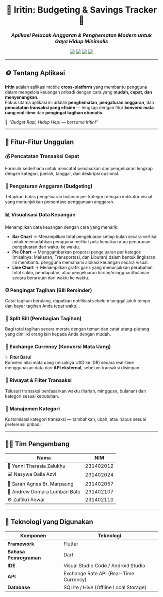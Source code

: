 <div align="center">

# 💸 **Iritin: Budgeting & Savings Tracker** 💸 
### *Aplikasi Pelacak Anggaran & Penghematan Modern untuk Gaya Hidup Minimalis*

<img src="https://img.shields.io/badge/Platform-Android%20%7C%20iOS-green?style=flat-square">
<img src="https://img.shields.io/badge/Framework-Flutter-blue?style=flat-square">
<img src="https://img.shields.io/badge/Language-Dart-02569B?style=flat-square">
<img src="https://img.shields.io/badge/Status-Development-yellow?style=flat-square">

</div>

---

## 🪙 Tentang Aplikasi
**Iritin** adalah aplikasi mobile **cross-platform** yang membantu pengguna dalam mengelola keuangan pribadi dengan cara yang **mudah, cepat, dan menyenangkan**.  
Fokus utama aplikasi ini adalah **penghematan**, **pengaturan anggaran**, dan **pencatatan transaksi yang efisien** — lengkap dengan fitur **konversi mata uang real-time** dan **pengingat tagihan otomatis**.

💬 *"Budget Rapi, Hidup Hepi — bersama Iritin!"*

---

## 🚀 Fitur-Fitur Unggulan

### 💰 Pencatatan Transaksi Cepat
Formulir sederhana untuk mencatat pemasukan dan pengeluaran lengkap dengan kategori, jumlah, tanggal, dan deskripsi opsional.

### 🎯 Pengaturan Anggaran (Budgeting)
Tetapkan batas pengeluaran bulanan per kategori dengan indikator visual yang menunjukkan persentase penggunaan anggaran.

### 📊 Visualisasi Data Keuangan
Menampilkan data keuangan dengan cara yang menarik:
- **Bar Chart** → Menampilkan total pengeluaran setiap bulan secara vertikal untuk memudahkan pengguna melihat pola kenaikan atau penurunan pengeluaran dari waktu ke waktu.  
- **Pie Chart** → Menggambarkan proporsi pengeluaran per kategori (misalnya: Makanan, Transportasi, dan Liburan) dalam bentuk lingkaran. Ini membantu pengguna memahami alokasi keuangan secara visual.
- **Line Chart** → Menampilkan grafik garis yang menunjukkan perubahan total saldo, pendapatan, atau pengeluaran harian/mingguan/bulanan secara berurutan dari waktu ke waktu.  

### ⏰ Pengingat Tagihan (Bill Reminder)
Catat tagihan berulang, dapatkan notifikasi sebelum tanggal jatuh tempo dan bayar tagihan Anda tepat waktu .

### 🤝 Split Bill (Pembagian Tagihan)
Bagi total tagihan secara merata dengan teman dan catat utang-piutang yang dimiliki orang lain kepada Anda dengan mudah.

### 💱 Exchange Currency (Konversi Mata Uang)
✨ **Fitur Baru!**  
Konversi nilai mata uang (misalnya USD ke IDR) secara real-time menggunakan data dari **API eksternal**, sebelum transaksi disimpan.

### 📅 Riwayat & Filter Transaksi
Telusuri transaksi berdasarkan waktu (harian, mingguan, bulanan) dan kategori sesuai kebutuhan.

### 🧩 Manajemen Kategori
Kustomisasi kategori transaksi — tambahkan, ubah, atau hapus sesuai preferensi pribadi.

---

## 👩‍💻 Tim Pengembang

<div align="center">

| **Nama** | **NIM** | 
|-----------|----------|
| 🧠 Yenni Theresia Zalukhu | 231402012 | 
| 💻 Nasywa Qaila Azvi | 231402024 | 
| 🎨 Sarah Agnes Br. Marpaung | 231402057 | 
| 🧩 Andrew Domara Lumban Batu | 231402107 | 
| ⚙️ Zulfikri Anwar | 231402110 |

</div>

---

## 🧱 Teknologi yang Digunakan

<div align="center">

| Komponen | Teknologi |
|-----------|------------|
| **Framework** | Flutter |
| **Bahasa Pemrograman** | Dart |
| **IDE** | Visual Studio Code / Android Studio |
| **API** | Exchange Rate API (Real-Time Currency) |
| **Database** | SQLite / Hive (Offline Local Storage) |

</div>
